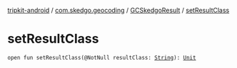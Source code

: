 [tripkit-android](../../index.md) / [com.skedgo.geocoding](../index.md) / [GCSkedgoResult](index.md) / [setResultClass](./set-result-class.md)

# setResultClass

`open fun setResultClass(@NotNull resultClass: `[`String`](https://kotlinlang.org/api/latest/jvm/stdlib/kotlin/-string/index.html)`): `[`Unit`](https://kotlinlang.org/api/latest/jvm/stdlib/kotlin/-unit/index.html)